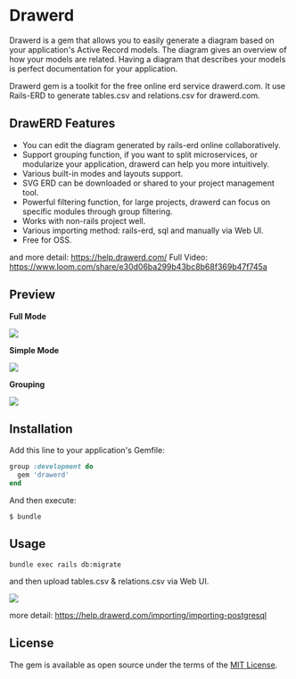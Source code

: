 # Drawerd

Drawerd is a gem that allows you to easily generate a diagram based on your application's Active Record models. The diagram gives an overview of how your models are related. Having a diagram that describes your models is perfect documentation for your application.

Drawerd gem is a toolkit for the free online erd service drawerd.com. It use Rails-ERD to generate tables.csv and relations.csv for drawerd.com.

## DrawERD Features

* You can edit the diagram generated by rails-erd online collaboratively.
* Support grouping function, if you want to split microservices, or modularize your application, drawerd can help you more intuitively. 
* Various built-in modes and layouts support.
* SVG ERD can be downloaded or shared to your project management tool. 
* Powerful filtering function, for large projects, drawerd can focus on specific modules through group filtering. 
* Works with non-rails project well.
* Various importing method: rails-erd, sql and manually via Web UI.
* Free for OSS.

and more detail: https://help.drawerd.com/
Full Video: https://www.loom.com/share/e30d06ba299b43bc8b68f369b47f745a

## Preview

**Full Mode**

![](https://gblobscdn.gitbook.com/assets%2F-M4KXP_B-JS37AxVENXr%2F-M4a6EP51_FLk8enrbaN%2F-M4a6OFk5jOzgwlY5IsS%2Fimage.png?alt=media&token=e088afb7-15b3-4e46-9ca3-ee0669809107)

**Simple Mode**

![](https://gblobscdn.gitbook.com/assets%2F-M4KXP_B-JS37AxVENXr%2F-M4a6EP51_FLk8enrbaN%2F-M4a6F_hxgSCjxEyWO5m%2Fimage.png?alt=media&token=f079a6ff-695e-495e-88e5-c7e8f754c3c7)

**Grouping**

![](https://gblobscdn.gitbook.com/assets%2F-M4KXP_B-JS37AxVENXr%2F-M4a28LNnRt57s9R2qIZ%2F-M4a2Ys8Wfx6qotgxzS6%2Fimage.png?alt=media&token=fbcc87bc-a082-49d3-8ae3-0008e0e68833)

## Installation

Add this line to your application's Gemfile:

```ruby
group :development do
  gem 'drawerd'
end
```

And then execute:

    $ bundle

## Usage

```
bundle exec rails db:migrate
```

and then upload tables.csv & relations.csv via Web UI.

![](https://gblobscdn.gitbook.com/assets%2F-M4KXP_B-JS37AxVENXr%2F-M56Qp7AVYLvGyO_egoS%2F-M56R8QvRsFmGapFdcZr%2Fimage.png?alt=media&token=c80fed1a-57b1-42bf-aa2f-797c8739c24c)

more detail: https://help.drawerd.com/importing/importing-postgresql

## License

The gem is available as open source under the terms of the [MIT License](https://opensource.org/licenses/MIT).
